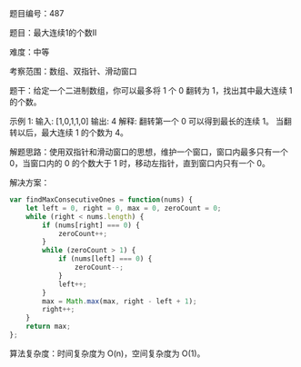 题目编号：487

题目：最大连续1的个数II

难度：中等

考察范围：数组、双指针、滑动窗口

题干：给定一个二进制数组，你可以最多将 1 个 0 翻转为 1，找出其中最大连续 1 的个数。

示例 1:
输入: [1,0,1,1,0]
输出: 4
解释: 翻转第一个 0 可以得到最长的连续 1。
     当翻转以后，最大连续 1 的个数为 4。

解题思路：使用双指针和滑动窗口的思想，维护一个窗口，窗口内最多只有一个 0，当窗口内的 0 的个数大于 1 时，移动左指针，直到窗口内只有一个 0。

解决方案：

```javascript
var findMaxConsecutiveOnes = function(nums) {
    let left = 0, right = 0, max = 0, zeroCount = 0;
    while (right < nums.length) {
        if (nums[right] === 0) {
            zeroCount++;
        }
        while (zeroCount > 1) {
            if (nums[left] === 0) {
                zeroCount--;
            }
            left++;
        }
        max = Math.max(max, right - left + 1);
        right++;
    }
    return max;
};
```

算法复杂度：时间复杂度为 O(n)，空间复杂度为 O(1)。